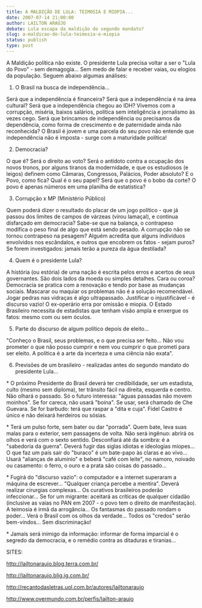 ```yaml
---
title: A MALDIÇÃO DE LULA: TEIMOSIA E MIOPIA...
date: 2007-07-14 21:00:00
author: LAILTON ARAÚJO
debate: Lula escapa da maldição do segundo mandato?
slug: a-maldicao-de-lula-teimosia-e-miopia
status: publish 
type: post
---
```


  

  

A Maldição política não existe. O presidente Lula precisa voltar a ser o "Lula do Povo" - sem demagogia... Sem medo de falar e receber vaias, ou elogios da população. Seguem abaixo algumas análises:  

  

1. O Brasil na busca de independência...  

  

Será que a independência é financeira? Será que a independência é na área cultural? Será que a independência chegou ao IDH? Vivemos com a corrupção, miséria, baixos salários, política sem inteligência e jornalismo às vezes cego. Será que brincamos de independência ou precisamos da dependência, como forma de crescimento e de paternidade ainda não reconhecida? O Brasil é jovem e uma parcela do seu povo não entende que independência não é imposta - surge com a maturidade política!  

  

2. Democracia?  

  

O que é? Será o direito ao voto? Será o antídoto contra a ocupação dos novos tronos, por alguns tiranos da modernidade, e que os estudiosos (e leigos) definem como Câmaras, Congressos, Palácios, Poder absoluto? E o Povo, como fica? Qual é o seu papel? Será que o povo é o bobo da corte? O povo é apenas números em uma planilha de estatística?  

  

3. Corrupção x MP (Ministério Público)  

  

Quem poderá dizer o resultado do placar de um jogo político - que já passou dos limites de campos de várzeas (virou lamaçal), e continua disfarçado em democracia? Sabe-se que na balança, o contrapeso modifica o peso final de algo que está sendo pesado. A corrupção não se tornou contrapeso na pesagem? Alguém acredita que alguns indivíduos envolvidos nos escândalos, e outros que encobrem os fatos - sejam puros? Se forem investigados: jamais terão a pureza da água destilada?  

  

4. Quem é o presidente Lula?  

  

A história (ou estória) de uma nação é escrita pelos erros e acertos de seus governantes. São dois lados da moeda ou simples detalhes. Cara ou coroa? Democracia se pratica com a renovação e tendo por base as mudanças sociais. Mascarar ou maquiar os problemas não é a solução recomendável. Jogar pedras nas vidraças é algo ultrapassado. Justificar o injustificável - é discurso vazio! O ex-operário erra por omissão e miopia. O Estado Brasileiro necessita de estadistas que tenham visão ampla e enxergue os fatos: mesmo com ou sem óculos.  

  

5. Parte do discurso de algum político depois de eleito...  

  

"Conheço o Brasil, seus problemas, e o que precisa ser feito... Não vou prometer o que não posso cumprir e nem vou cumprir o que prometi para ser eleito. A política é a arte da incerteza e uma ciência não exata".  

  

6. Previsões de um brasileiro - realizadas antes do segundo mandato do presidente Lula...  

  

\* O próximo Presidente do Brasil deverá ter credibilidade, ser um estadista, culto (mesmo sem diploma), ter trânsito fácil na direita, esquerda e centro. Não olhará o passado. Só o futuro interessa: "águas passadas não movem moinhos". Se for careca, não usará "boina". Se usar, será chamado de Che Guevara. Se for barbudo: terá que raspar a "dita e cuja". Fidel Castro é único e não deixará herdeiros ou sósias.  

  

\* Terá um pulso forte, sem bater ou dar "porrada". Quem bate, leva suas malas para o exterior, sem passagens de volta. Não será ingênuo: abrirá os olhos e verá com o sexto sentido. Desconfiará até da sombra: é a "sabedoria da guerra". Deverá fugir das siglas idiotas e ideologias míopes... O que faz um país sair do "buraco" é um bate-papo às claras e ao vivo... Usará "alianças de alumínio" e beberá "café com leite", no namoro, noivado ou casamento: o ferro, o ouro e a prata são coisas do passado...  

  

\* Fugirá do "discurso vazio": o computador e a internet superaram a máquina de escrever... "Qualquer criança percebe a mentira". Deverá realizar cirurgias complexas... Os curativos brasileiros poderão infeccionar... Se for um migrante: aceitará as críticas de qualquer cidadão (inclusive as vaias no PAN em 2007 - o povo tem o direito de manifestação). A teimosia é irmã da arrogância... Os fantasmas do passado rondam o poder... Verá o Brasil com os olhos da verdade... Todos os "credos" serão bem-vindos... Sem discriminação!  

  

\* Jamais será inimigo da informação: informar de forma imparcial é o segredo da democracia, e o remédio contra as ditaduras e tiranias...  

  

  

SITES:  

  

http://lailtonaraujo.blog.terra.com.br/  

http://lailtonaraujo.blig.ig.com.br/  

http://recantodasletras.uol.com.br/autores/lailtonaraujo  

http://www.overmundo.com.br/perfis/lailton-araujo
